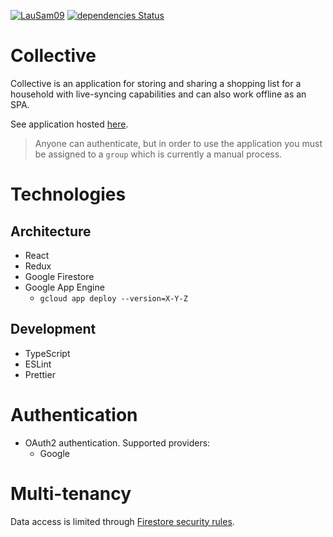 [![LauSam09](https://circleci.com/gh/LauSam09/collective.svg?style=shield)](https://app.circleci.com/pipelines/github/LauSam09/collective)
[![dependencies Status](https://david-dm.org/atom/atom/status.svg)](https://david-dm.org/atom/atom)

# Collective

Collective is an application for storing and sharing a shopping list for a household with live-syncing capabilities and can also work offline as an SPA.

See application hosted [here](https://collective-293516.ew.r.appspot.com/).

> Anyone can authenticate, but in order to use the application you must be assigned to a `group` which is currently a manual process.

# Technologies

## Architecture

- React
- Redux
- Google Firestore
- Google App Engine
  - `gcloud app deploy --version=X-Y-Z`

## Development

- TypeScript
- ESLint
- Prettier

# Authentication

- OAuth2 authentication. Supported providers:
  - Google

# Multi-tenancy

Data access is limited through [Firestore security rules](https://firebase.google.com/docs/firestore/security/get-started).

